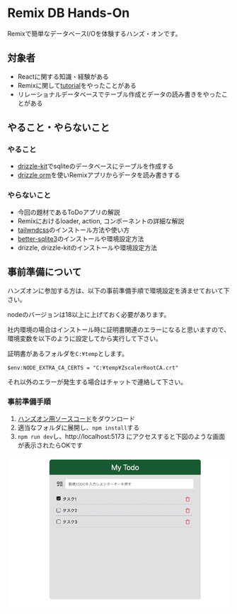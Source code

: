 # Remix DB Hands-On

Remixで簡単なデータベースI/Oを体験するハンズ・オンです。

## 対象者

- Reactに関する知識・経験がある
- Remixに関して[tutorial](https://remix.run/docs/en/main/start/tutorial)をやったことがある
- リレーショナルデータベースでテーブル作成とデータの読み書きをやったことがある

## やること・やらないこと

### やること

- [drizzle-kit](https://orm.drizzle.team/kit-docs/overview)でsqliteのデータベースにテーブルを作成する
- [drizzle orm](https://orm.drizzle.team/docs/overview)を使いRemixアプリからデータを読み書きする

### やらないこと

- 今回の題材であるToDoアプリの解説
- Remixにおけるloader, action, コンポーネントの詳細な解説
- [tailwndcss](https://tailwindcss.com/docs/installation)のインストール方法や使い方
- [better-sqlite3](https://github.com/WiseLibs/better-sqlite3)のインストールや環境設定方法
- drizzle, drizzle-kitのインストールや環境設定方法

## 事前準備について

ハンズオンに参加する方は、以下の事前準備手順で環境設定を済ませておいて下さい。

nodeのバージョンは18以上に上げておく必要があります。

社内環境の場合はインストール時に証明書関連のエラーになると思いますので、環境変数を以下のように設定してから実行して下さい。

証明書があるフォルダを`C:¥temp`とします。

```
$env:NODE_EXTRA_CA_CERTS = "C:¥temp¥ZscalerRootCA.crt"
```

それ以外のエラーが発生する場合はチャットで連絡して下さい。

### 事前準備手順

1. [ハンズオン用ソースコード](https://github.com/hiszuk/remix-db-handson/archive/refs/tags/hands-on-init.zip)をダウンロード
2. 適当なフォルダに展開し、`npm install`する
3. `npm run dev`し、http://localhost:5173 にアクセスすると下図のような画面が表示されたらOKです

![my todo app](assets/images/image-01.png)
